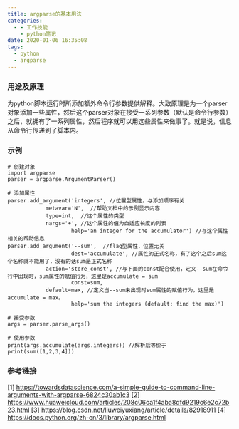 ```yaml
---
title: argparse的基本用法
categories:
  - - 工作技能
    - python笔记
date: 2020-01-06 16:35:08
tags:
  - python
  - argparse
---
```

### 用途及原理
为python脚本运行时所添加额外命令行参数提供解释。大致原理是为一个parser对象添加一些属性，然后这个parser对象在接受一系列参数（默认是命令行参数）之后，就拥有了一系列属性，然后程序就可以用这些属性来做事了。就是说，信息从命令行传递到了脚本内。

### 示例
```
# 创建对象
import argparse
parser = argparse.ArgumentParser()

# 添加属性
parser.add_argument('integers', //位置型属性，与添加顺序有关
		    metavar='N',  //帮助文档中的示例显示内容
		    type=int,  //这个属性的类型
		    nargs='+', //这个属性的值为自适应长度的列表
                    help='an integer for the accumulator') //与这个属性相关的帮助信息
parser.add_argument('--sum',  //flag型属性，位置无关
                    dest='accumulate', //属性的正式名称，有了这个之后sum这个名称就不能用了，没有的话sum是正式名称
		    action='store_const', //与下面的const配合使用，定义--sum在命令行中出现时，sum属性的赋值行为，这里是accumulate = sum
                    const=sum, 
		    default=max, //定义当--sum未出现时sum属性的赋值行为，这里是accumulate = max。
                    help='sum the integers (default: find the max)')

# 接受参数
args = parser.parse_args()

# 使用参数
print(args.accumulate(args.integers)) //解析后等价于print(sum([1,2,3,4]))
```

### 参考链接
[1] https://towardsdatascience.com/a-simple-guide-to-command-line-arguments-with-argparse-6824c30ab1c3
[2] https://www.huaweicloud.com/articles/208c06ca1f4aba8dfd9219c6e2c72b23.html
[3] https://blog.csdn.net/liuweiyuxiang/article/details/82918911
[4] https://docs.python.org/zh-cn/3/library/argparse.html
